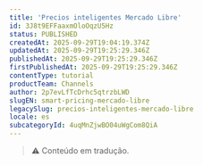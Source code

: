 ```yaml
---
title: 'Precios inteligentes Mercado Libre'
id: 3J8t9EFFaaxmOloOqzU5Hz
status: PUBLISHED
createdAt: 2025-09-29T19:04:19.374Z
updatedAt: 2025-09-29T19:25:29.346Z
publishedAt: 2025-09-29T19:25:29.346Z
firstPublishedAt: 2025-09-29T19:25:29.346Z
contentType: tutorial
productTeam: Channels
author: 2p7evLfTcDrhc5qtrzbLWD
slugEN: smart-pricing-mercado-libre
legacySlug: precios-inteligentes-mercado-libre
locale: es
subcategoryId: 4uqMnZjwBO04uWgCom8QiA
---
```


> ⚠️ Conteúdo em tradução.
